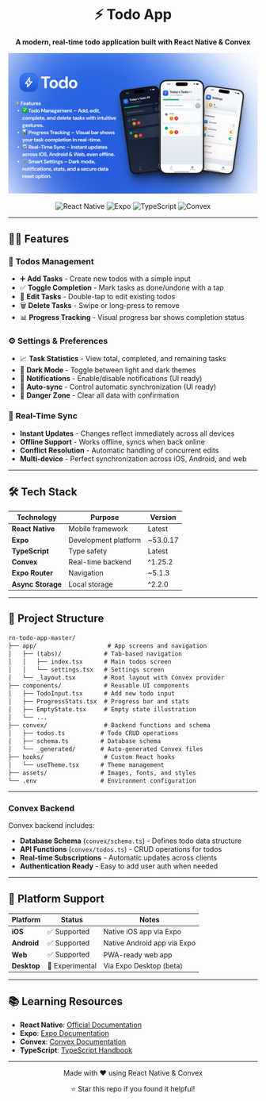 <div align="center">
  <h1>⚡️ Todo App</h1>
  <p><strong>A modern, real-time todo application built with React Native & Convex</strong></p>
  
  ![Demo App](/assets/images/Todo-app.png)
  
  <p>
    <img src="https://img.shields.io/badge/React%20Native-20232A?style=for-the-badge&logo=react&logoColor=61DAFB" alt="React Native" />
    <img src="https://img.shields.io/badge/Expo-000020?style=for-the-badge&logo=expo&logoColor=white" alt="Expo" />
    <img src="https://img.shields.io/badge/TypeScript-007ACC?style=for-the-badge&logo=typescript&logoColor=white" alt="TypeScript" />
    <img src="https://img.shields.io/badge/Convex-FF6B6B?style=for-the-badge&logo=convex&logoColor=white" alt="Convex" />
  </p>
</div>

---

## 🧑‍🍳 Features

### 📝 **Todos Management**

- ➕ **Add Tasks** - Create new todos with a simple input
- ✅ **Toggle Completion** - Mark tasks as done/undone with a tap
- 📝 **Edit Tasks** - Double-tap to edit existing todos
- 🗑️ **Delete Tasks** - Swipe or long-press to remove
- 📊 **Progress Tracking** - Visual progress bar shows completion status

### ⚙️ **Settings & Preferences**

- 📈 **Task Statistics** - View total, completed, and remaining tasks
- 🌙 **Dark Mode** - Toggle between light and dark themes
- 🔔 **Notifications** - Enable/disable notifications (UI ready)
- 🔄 **Auto-sync** - Control automatic synchronization (UI ready)
- 🚨 **Danger Zone** - Clear all data with confirmation

### 🔄 **Real-Time Sync**

- **Instant Updates** - Changes reflect immediately across all devices
- **Offline Support** - Works offline, syncs when back online
- **Conflict Resolution** - Automatic handling of concurrent edits
- **Multi-device** - Perfect synchronization across iOS, Android, and web

---

## 🛠️ Tech Stack

| Technology        | Purpose              | Version  |
| ----------------- | -------------------- | -------- |
| **React Native**  | Mobile framework     | Latest   |
| **Expo**          | Development platform | ~53.0.17 |
| **TypeScript**    | Type safety          | Latest   |
| **Convex**        | Real-time backend    | ^1.25.2  |
| **Expo Router**   | Navigation           | ~5.1.3   |
| **Async Storage** | Local storage        | ^2.2.0   |

---

## 📁 Project Structure

```
rn-todo-app-master/
├── app/                    # App screens and navigation
│   ├── (tabs)/            # Tab-based navigation
│   │   ├── index.tsx      # Main todos screen
│   │   └── settings.tsx   # Settings screen
│   └── _layout.tsx        # Root layout with Convex provider
├── components/            # Reusable UI components
│   ├── TodoInput.tsx      # Add new todo input
│   ├── ProgressStats.tsx  # Progress bar and stats
│   ├── EmptyState.tsx     # Empty state illustration
│   └── ...
├── convex/                # Backend functions and schema
│   ├── todos.ts          # Todo CRUD operations
│   ├── schema.ts         # Database schema
│   └── _generated/       # Auto-generated Convex files
├── hooks/                 # Custom React hooks
│   └── useTheme.tsx      # Theme management
├── assets/               # Images, fonts, and styles
└── .env                  # Environment configuration
```

---

### Convex Backend

Convex backend includes:

- **Database Schema** (`convex/schema.ts`) - Defines todo data structure
- **API Functions** (`convex/todos.ts`) - CRUD operations for todos
- **Real-time Subscriptions** - Automatic updates across clients
- **Authentication Ready** - Easy to add user auth when needed

---

## 📱 Platform Support

| Platform    | Status          | Notes                       |
| ----------- | --------------- | --------------------------- |
| **iOS**     | ✅ Supported    | Native iOS app via Expo     |
| **Android** | ✅ Supported    | Native Android app via Expo |
| **Web**     | ✅ Supported    | PWA-ready web app           |
| **Desktop** | 🔄 Experimental | Via Expo Desktop (beta)     |

---

## 📚 Learning Resources

- **React Native**: [Official Documentation](https://reactnative.dev/)
- **Expo**: [Expo Documentation](https://docs.expo.dev/)
- **Convex**: [Convex Documentation](https://docs.convex.dev/)
- **TypeScript**: [TypeScript Handbook](https://www.typescriptlang.org/docs/)

---

<div align="center">
  <p>Made with ❤️ using React Native & Convex</p>
  <p>⭐ Star this repo if you found it helpful!</p>
</div>
